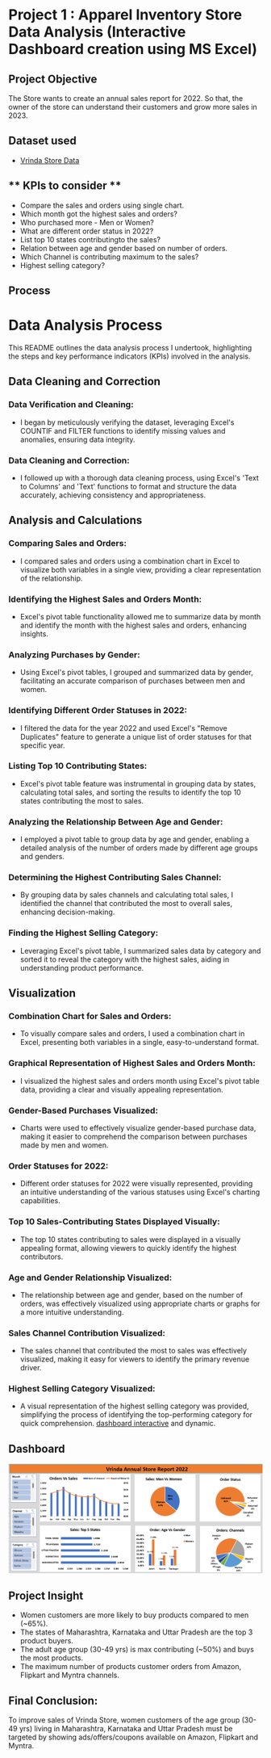 # Project 1 : Apparel Inventory Store Data Analysis (Interactive Dashboard creation using MS Excel)

## **Project Objective**

The Store wants to create an annual sales report for 2022. So that, the owner of the store can understand their customers and grow more sales in 2023.

## **Dataset used**
- <a href="https://github.com/Krishnkumar542/Vrinda-Store-Data-Analysis/blob/main/Vrinda%20Store%20Data.xlsx">Vrinda Store Data</a>

## ** KPIs to consider **

- Compare the sales and orders using single chart.
- Which month got the highest sales and orders?
- Who purchased more - Men or Women?
- What are different order status in 2022?
- List top 10 states contributingto the sales?
- Relation between age and gender based on number of orders.
- Which Channel is contributing maximum to the sales?
- Highest selling category?



## **Process**

# Data Analysis Process

This README outlines the data analysis process I undertook, highlighting the steps and key performance indicators (KPIs) involved in the analysis.

## Data Cleaning and Correction

### Data Verification and Cleaning:
- I began by meticulously verifying the dataset, leveraging Excel's COUNTIF and FILTER functions to identify missing values and anomalies, ensuring data integrity.

### Data Cleaning and Correction:
- I followed up with a thorough data cleaning process, using Excel's 'Text to Columns' and 'Text' functions to format and structure the data accurately, achieving consistency and appropriateness.

## Analysis and Calculations

### Comparing Sales and Orders:
- I compared sales and orders using a combination chart in Excel to visualize both variables in a single view, providing a clear representation of the relationship.

### Identifying the Highest Sales and Orders Month:
- Excel's pivot table functionality allowed me to summarize data by month and identify the month with the highest sales and orders, enhancing insights.

### Analyzing Purchases by Gender:
- Using Excel's pivot tables, I grouped and summarized data by gender, facilitating an accurate comparison of purchases between men and women.

### Identifying Different Order Statuses in 2022:
- I filtered the data for the year 2022 and used Excel's "Remove Duplicates" feature to generate a unique list of order statuses for that specific year.

### Listing Top 10 Contributing States:
- Excel's pivot table feature was instrumental in grouping data by states, calculating total sales, and sorting the results to identify the top 10 states contributing the most to sales.

### Analyzing the Relationship Between Age and Gender:
- I employed a pivot table to group data by age and gender, enabling a detailed analysis of the number of orders made by different age groups and genders.

### Determining the Highest Contributing Sales Channel:
- By grouping data by sales channels and calculating total sales, I identified the channel that contributed the most to overall sales, enhancing decision-making.

### Finding the Highest Selling Category:
- Leveraging Excel's pivot table, I summarized sales data by category and sorted it to reveal the category with the highest sales, aiding in understanding product performance.

## Visualization

### Combination Chart for Sales and Orders:
- To visually compare sales and orders, I used a combination chart in Excel, presenting both variables in a single, easy-to-understand format.

### Graphical Representation of Highest Sales and Orders Month:
- I visualized the highest sales and orders month using Excel's pivot table data, providing a clear and visually appealing representation.

### Gender-Based Purchases Visualized:
- Charts were used to effectively visualize gender-based purchase data, making it easier to comprehend the comparison between purchases made by men and women.

### Order Statuses for 2022:
- Different order statuses for 2022 were visually represented, providing an intuitive understanding of the various statuses using Excel's charting capabilities.

### Top 10 Sales-Contributing States Displayed Visually:
- The top 10 states contributing to sales were displayed in a visually appealing format, allowing viewers to quickly identify the highest contributors.

### Age and Gender Relationship Visualized:
- The relationship between age and gender, based on the number of orders, was effectively visualized using appropriate charts or graphs for a more intuitive understanding.

### Sales Channel Contribution Visualized:
- The sales channel that contributed the most to sales was effectively visualized, making it easy for viewers to identify the primary revenue driver.

### Highest Selling Category Visualized:
- A visual representation of the highest selling category was provided, simplifying the process of identifying the top-performing category for quick comprehension.
 <a href="https://github.com/Krishnkumar542/Vrinda-Store-Data-Analysis/blob/main/Vrinda%20Store%20Dashboard.png">dashboard interactive</a> and dynamic.



## **Dashboard**

![Alt text of the image](https://github.com/Krishnkumar542/Vrinda-Store-Data-Analysis/blob/main/Vrinda%20Store%20Dashboard.png)



## **Project Insight**

- Women customers are more likely to buy products compared to men (~65%).
- The states of Maharashtra, Karnataka and Uttar Pradesh are the top 3 product buyers.
- The adult age group (30-49 yrs) is max contributing (~50%) and buys the most products.
- The maximum number of products customer orders from Amazon, Flipkart and Myntra channels.



## **Final Conclusion:**

To improve sales of Vrinda Store, women customers of the age group (30-49 yrs) living in Maharashtra, Karnataka and Uttar Pradesh must be targeted by showing ads/offers/coupons available on Amazon, Flipkart and Myntra.
